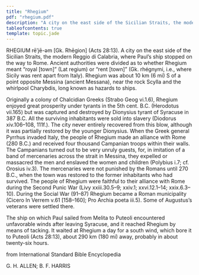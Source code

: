 ```yaml
---
title: "Rhegium"
pdf: "rhegium.pdf"
description: "A city on the east side of the Sicilian Straits, the modern Reggio di Calabria, where Paul’s ship stopped on the way to Rome."
tableofcontents: true
template: topic.jade
---
```


RHEGIUM rēʹjē-əm [Gk. Rhēgion] (Acts 28:13). A city on the east side of the Sicilian Straits, the modern Reggio di Calabria, where Paul’s ship stopped on the way to Rome. Ancient authorities were divided as to whether Rhegium meant “royal [town]” (Lat regium) or “rent [town]” (Gk. rhégnymi, i.e., where Sicily was rent apart from Italy). Rhegium was about 10 km (6 mi) S of a point opposite Messina (ancient Messana), near the rock Scylla and the whirlpool Charybdis, long known as hazards to ships.

Originally a colony of Chalcidian Greeks (Strabo Geog vi.1.6), Rhegium enjoyed great prosperity under tyrants in the 5th cent. B.C. (Herodotus vii.165) but was captured and destroyed by Dionysius tyrant of Syracuse in 387 B.C. All the surviving inhabitants were sold into slavery (Diodorus xiv.106–108, 111f.). The city never entirely recovered from this blow, although it was partially restored by the younger Dionysius. When the Greek general Pyrrhus invaded Italy, the people of Rhegium made an alliance with Rome (280 B.C.) and received four thousand Campanian troops within their walls. The Campanians turned out to be very unruly guests, for, in imitation of a band of mercenaries across the strait in Messina, they expelled or massacred the men and enslaved the women and children (Polybius i.7; cf. Orosius iv.3). The mercenaries were not punished by the Romans until 270 B.C., when the town was restored to the former inhabitants who had survived. The people of Rhegium were faithful to their alliance with Rome during the Second Punic War (Livy xxiii.30.5–9; xxiv.1; xxvi.12.1–14; xxix.6.3–10). During the Social War (91–87) Rhegium became a Roman municipality (Cicero In Verrem v.61 [158–160]; Pro Archia poeta iii.5). Some of Augustus’s veterans were settled there.

The ship on which Paul sailed from Melita to Puteoli encountered unfavorable winds after leaving Syracuse, and it reached Rhegium by means of tacking. It waited at Rhegium a day for a south wind, which bore it to Puteoli (Acts 28:13), about 290 km (180 mi) away, probably in about twenty-six hours.

from International Standard Bible Encyclopedia   

G. H. ALLEN; B. F. HARRIS


